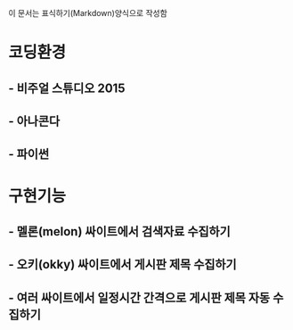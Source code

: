﻿
이 문서는 표식하기(Markdown)양식으로 작성함

# 코딩환경

## - 비주얼 스튜디오 2015
## - 아나콘다
## - 파이썬


# 구현기능

## - 멜론(melon) 싸이트에서 검색자료 수집하기
## - 오키(okky)  싸이트에서 게시판 제목 수집하기
## - 여러 싸이트에서  일정시간 간격으로  게시판 제목 자동 수집하기

